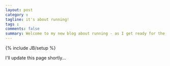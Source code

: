 ```yaml
---
layout: post
category : 
tagline: it's about running!
tags : 
comments: false
summary: Welcome to my new blog about running - as I get ready for the Virgin London Marathon 2016
---
```


{% include JB/setup %}

I'll update this page shortly...

<!--
##My Virgin Money Giving Page

Dig deep...support two worthy charities: Stroke Association and Special Effect

<a href="http://uk.virginmoneygiving.com/progers" target="_blank" title="Link opens in a new window"><img src="http://uk.virginmoneygiving.com/giving/Images/banners/261x88_donate2.png" border="0" alt="Make a donation using Virgin Money Giving"></a>
-->